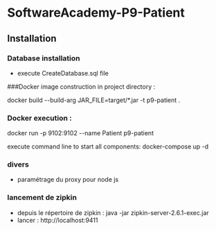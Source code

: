 # SoftwareAcademy-P9-Patient

## Installation

### Database installation
* execute CreateDatabase.sql file


###Docker image construction in project directory :

docker build --build-arg JAR_FILE=target/*.jar -t p9-patient .

### Docker execution :

docker run -p 9102:9102 --name Patient p9-patient


execute command line to start all components: docker-compose up -d

### divers
* paramétrage du proxy pour node js

### lancement de zipkin 
* depuis le répertoire de zipkin : java -jar zipkin-server-2.6.1-exec.jar
* lancer : http://localhost:9411 
